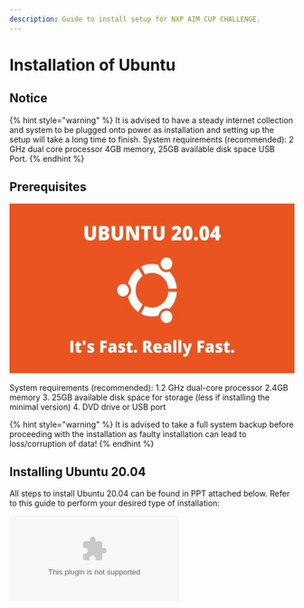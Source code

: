 ```yaml
---
description: Guide to install setup for NXP AIM CUP CHALLENGE.
---
```


# Installation of Ubuntu

## Notice

{% hint style="warning" %}
It is advised to have a steady internet collection and system to be plugged onto power as installation and setting up the setup will take a long time to finish. System requirements (recommended): 2 GHz dual core processor 4GB memory, 25GB available disk space USB Port.
{% endhint %}

## Prerequisites

![](<.gitbook/assets/ubuntu_logo.jpg>)

System requirements (recommended):
  1.2 GHz dual-core processor
  2.4GB memory
  3. 25GB available disk space for storage (less if installing the minimal version)
  4. DVD drive or USB port


{% hint style="warning" %}
It is advised to take a full system backup before proceeding with the installation as faulty installation can lead to loss/corruption of data!
{% endhint %}

## Installing Ubuntu 20.04

All steps to install Ubuntu 20.04 can be found in PPT attached below. Refer to this guide to perform your desired type of installation: 

![](<.gitbook/assets/NXP AIM installation guide.pptx>)
